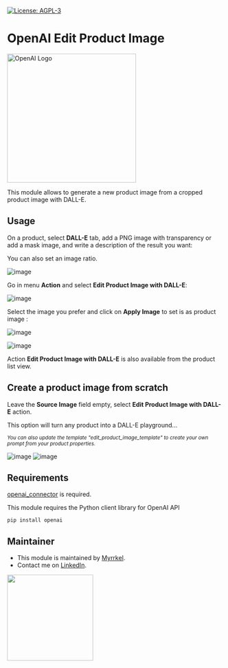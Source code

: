  [![License: AGPL-3](https://img.shields.io/badge/licence-AGPL--3-blue.png)](http://www.gnu.org/licenses/agpl-3.0-standalone.html)

OpenAI Edit Product Image
=========================

[<img src="./static/img/openai_logo.svg" alt="OpenAI Logo" style="width:300px;"/>](https://openai.com/)

This module allows to generate a new product image from a cropped product image with DALL-E.

## Usage

On a product, select **DALL-E** tab, add a PNG image with transparency or add a mask image, and write a description of the result you want:

You can also set an image ratio.

![image](./static/img/config_product.png)

Go in menu **Action** and select **Edit Product Image with DALL-E**:

![image](./static/img/product_results.png)

Select the image you prefer and click on **Apply Image** to set is as product image :

![image](./static/img/apply_image.png)

![image](./static/img/product.png)



Action **Edit Product Image with DALL-E** is also available from the product list view.

## Create a product image from scratch

Leave the **Source Image** field empty, select **Edit Product Image with DALL-E** action.

This option will turn any product into a DALL-E playground...

*<sub>You can also update the template "edit_product_image_template" to create your own prompt from your product properties.</sub>*



![image](./static/img/create_image_prompt.png)
![image](./static/img/create_image.png)




## Requirements

[openai_connector](../openai_connector/README.md) is required. 

This module requires the Python client library for OpenAI API

    pip install openai

## Maintainer

* This module is maintained by [Myrrkel](https://github.com/myrrkel). 
* Contact me on [LinkedIn](https://www.linkedin.com/in/michel-perrocheau-ba17a4122). 

[<img src="./static/description/logo.png" style="width:200px;"/>](https://github.com/myrrkel)




